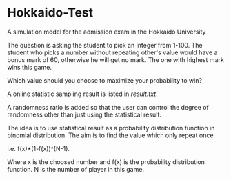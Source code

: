 # Hokkaido-Test
A simulation model for the admission exam in the Hokkaido University

The question is asking the student to pick an integer from 1-100. The student who picks a number without repeating other's value would have a bonus mark of 60, otherwise he will get no mark. The one with highest mark wins this game.

Which value should you choose to maximize your probability to win?

A online statistic sampling result is listed in *result.txt*.

A randomness ratio is added so that the user can control the degree of randomness other than just using the statistical result.

The idea is to use statistical result as a probability distribution function in binomial distribution. The aim is to find the value which only repeat once. 

i.e. f(x)*(1-f(x))^(N-1). 

Where x is the choosed number and f(x) is the probability distribution function. N is the number of player in this game.